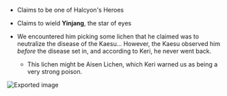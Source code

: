 - Claims to be one of Halcyon's Heroes
- Claims to wield **Yinjang**, the star of eyes
- We encountered him picking some lichen that he claimed was to neutralize the disease of the Kaesu... However, the Kaesu observed him _before_ the disease set in, and according to Keri, he never went back.
    
    - This lichen might be Aisen Lichen, which Keri warned us as being a very strong poison.

![Exported image](Exported%20image%2020240830122708-0.png)